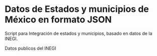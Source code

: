 # Datos de Estados y municipios de México en formato JSON
Script para Integración de estados y municipios, basado en datos de la INEGI.

Datos publicos del INEGI